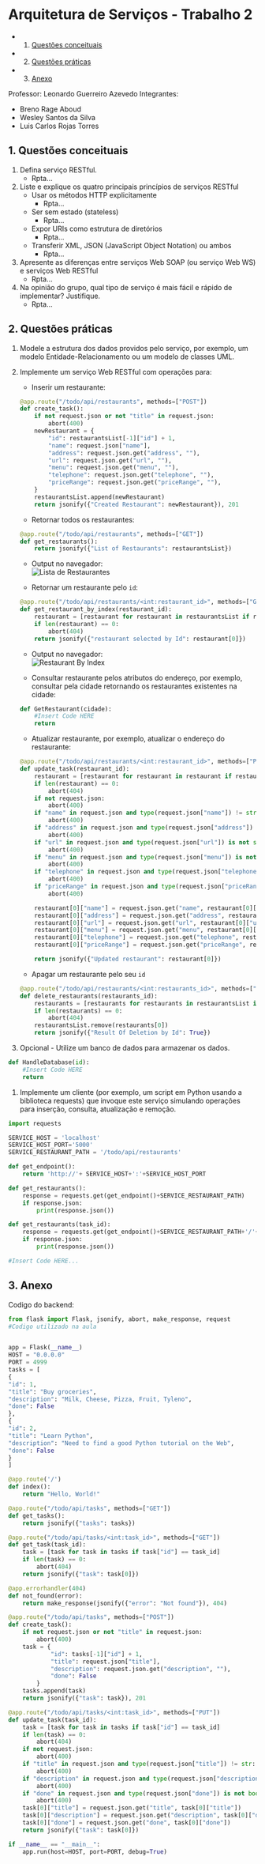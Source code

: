 # Arquitetura de Serviços - Trabalho 2

<!-- vscode-markdown-toc -->
* 1. [Questões conceituais](#Questesconceituais)
* 2. [Questões práticas](#Questesprticas)
* 3. [Anexo](#Anexo)

<!-- vscode-markdown-toc-config
	numbering=true
	autoSave=true
	/vscode-markdown-toc-config -->
<!-- /vscode-markdown-toc -->
Professor: Leonardo Guerreiro Azevedo
Integrantes: 
- Breno Rage Aboud
- Wesley Santos da Silva
- Luis Carlos Rojas Torres

##  1. <a name='Questesconceituais'></a>Questões conceituais
1. Defina serviço RESTful.
	- Rpta...
2. Liste e explique os quatro principais princípios de serviços RESTful
	- Usar os métodos HTTP explicitamente
		- Rpta...
	- Ser sem estado (stateless)
		- Rpta...
	- Expor URIs como estrutura de diretórios
		- Rpta...
	- Transferir XML, JSON (JavaScript Object Notation) ou ambos
		- Rpta...
3. Apresente as diferenças entre serviços Web SOAP (ou serviço Web WS) e serviços Web RESTful
	- Rpta...
4. Na opinião do grupo, qual tipo de serviço é mais fácil e rápido de implementar? Justifique.
	- Rpta...

##  2. <a name='Questesprticas'></a>Questões práticas

1. Modele a estrutura dos dados providos pelo serviço, por exemplo, um modelo Entidade-Relacionamento ou um modelo de classes UML.
2. Implemente um serviço Web RESTful com operações para:
   - Inserir um restaurante:
    ``` py
    @app.route("/todo/api/restaurants", methods=["POST"])
    def create_task():
        if not request.json or not "title" in request.json:
            abort(400)
        newRestaurant = {
            "id": restaurantsList[-1]["id"] + 1,
            "name": request.json["name"],
            "address": request.json.get("address", ""),
            "url": request.json.get("url", ""),
            "menu": request.json.get("menu", ""),
            "telephone": request.json.get("telephone", ""),
            "priceRange": request.json.get("priceRange", ""),
        }
        restaurantsList.append(newRestaurant)
        return jsonify({"Created Restaurant": newRestaurant}), 201
	```
    
   - Retornar todos os restaurantes:
	``` py
	@app.route("/todo/api/restaurants", methods=["GET"])
    def get_restaurants():
        return jsonify({"List of Restaurants": restaurantsList})
	```
     - Output no navegador:  
    ![Lista de Restaurantes](/images/ListOfRestaurants.png)

   - Retornar um restaurante pelo `id`:
	``` py
    @app.route("/todo/api/restaurants/<int:restaurant_id>", methods=["GET"])
    def get_restaurant_by_index(restaurant_id):
        restaurant = [restaurant for restaurant in restaurantsList if restaurant["id"] == restaurant_id]
        if len(restaurant) == 0:
            abort(404)
        return jsonify({"restaurant selected by Id": restaurant[0]})
	```
     - Output no navegador:  
    ![Restaurant By Index](/images/RestaurantByIndex.png)

   - Consultar restaurante pelos atributos do endereço, por exemplo, consultar pela cidade retornando os restaurantes existentes na cidade:
	``` py
	def GetRestaurant(cidade):
		#Insert Code HERE
		return
	```
   - Atualizar restaurante, por exemplo, atualizar o endereço do restaurante:
	``` py
    @app.route("/todo/api/restaurants/<int:restaurant_id>", methods=["PUT"])
    def update_task(restaurant_id):
        restaurant = [restaurant for restaurant in restaurant if restaurant["id"] == restaurant_id]
        if len(restaurant) == 0:
            abort(404)
        if not request.json:
            abort(400)
        if "name" in request.json and type(request.json["name"]) != str:
            abort(400)
        if "address" in request.json and type(request.json["address"]) is not str:
            abort(400)
        if "url" in request.json and type(request.json["url"]) is not str:
            abort(400)
        if "menu" in request.json and type(request.json["menu"]) is not str:
            abort(400)
        if "telephone" in request.json and type(request.json["telephone"]) is not str:
            abort(400)
        if "priceRange" in request.json and type(request.json["priceRange"]) is not str:
            abort(400)

        restaurant[0]["name"] = request.json.get("name", restaurant[0]["name"])
        restaurant[0]["address"] = request.json.get("address", restaurant[0]["address"])
        restaurant[0]["url"] = request.json.get("url", restaurant[0]["url"])
        restaurant[0]["menu"] = request.json.get("menu", restaurant[0]["menu"])
        restaurant[0]["telephone"] = request.json.get("telephone", restaurant[0]["telephone"])
        restaurant[0]["priceRange"] = request.json.get("priceRange", restaurant[0]["priceRange"])
    
        return jsonify({"Updated restaurant": restaurant[0]})
	```
   - Apagar um restaurante pelo seu `id`
	``` py
    @app.route("/todo/api/restaurants/<int:restaurants_id>", methods=["DELETE"])
    def delete_restaurants(restaurants_id):
        restaurants = [restaurants for restaurants in restaurantsList if restaurants["id"] == restaurants_id]
        if len(restaurants) == 0:
            abort(404)
        restaurantsList.remove(restaurants[0])
        return jsonify({"Result Of Deletion by Id": True})
	```
    
3. Opcional - Utilize um banco de dados para armazenar os dados.
``` py
def HandleDatabase(id):
	#Insert Code HERE	
	return
```
1. Implemente um cliente (por exemplo, um script em Python usando a biblioteca requests) que invoque este serviço simulando operações para inserção, consulta, atualização e remoção.

``` py
import requests

SERVICE_HOST = 'localhost'
SERVICE_HOST_PORT='5000'
SERVICE_RESTAURANT_PATH = '/todo/api/restaurants'

def get_endpoint():
    return 'http://'+ SERVICE_HOST+':'+SERVICE_HOST_PORT

def get_restaurants():
    response = requests.get(get_endpoint()+SERVICE_RESTAURANT_PATH)
    if response.json:
        print(response.json())

def get_restaurants(task_id):
    response = requests.get(get_endpoint()+SERVICE_RESTAURANT_PATH+'/'+str(task_id))
    if response.json:
        print(response.json())

#Insert Code HERE...
```

##  3. <a name='Anexo'></a>Anexo
Codigo do backend:

``` python
from flask import Flask, jsonify, abort, make_response, request
#Codigo utilizado na aula


app = Flask(__name__)
HOST = "0.0.0.0"
PORT = 4999
tasks = [
{
"id": 1,
"title": "Buy groceries",
"description": "Milk, Cheese, Pizza, Fruit, Tyleno",
"done": False
},
{
"id": 2,
"title": "Learn Python",
"description": "Need to find a good Python tutorial on the Web",
"done": False
}
]

@app.route('/')
def index():
    return "Hello, World!"

@app.route("/todo/api/tasks", methods=["GET"])
def get_tasks():
    return jsonify({"tasks": tasks})

@app.route("/todo/api/tasks/<int:task_id>", methods=["GET"])
def get_task(task_id):
    task = [task for task in tasks if task["id"] == task_id]
    if len(task) == 0:
        abort(404)
    return jsonify({"task": task[0]})

@app.errorhandler(404)
def not_found(error):
    return make_response(jsonify({"error": "Not found"}), 404)

@app.route("/todo/api/tasks", methods=["POST"])
def create_task():
    if not request.json or not "title" in request.json:
        abort(400)
    task = {
            "id": tasks[-1]["id"] + 1,
            "title": request.json["title"],
            "description": request.json.get("description", ""),
            "done": False
        }
    tasks.append(task)
    return jsonify({"task": task}), 201

@app.route("/todo/api/tasks/<int:task_id>", methods=["PUT"])
def update_task(task_id):
    task = [task for task in tasks if task["id"] == task_id]
    if len(task) == 0:
        abort(404)
    if not request.json:
        abort(400)
    if "title" in request.json and type(request.json["title"]) != str:
        abort(400)
    if "description" in request.json and type(request.json["description"]) is not str:
        abort(400)
    if "done" in request.json and type(request.json["done"]) is not bool:
        abort(400)
    task[0]["title"] = request.json.get("title", task[0]["title"])
    task[0]["description"] = request.json.get("description", task[0]["description"])
    task[0]["done"] = request.json.get("done", task[0]["done"])
    return jsonify({"task": task[0]})

if __name__ == "__main__":
    app.run(host=HOST, port=PORT, debug=True)
```
